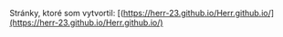 Stránky, ktoré som vytvortil:
[(https://herr-23.github.io/Herr.github.io/](https://herr-23.github.io/Herr.github.io/)
